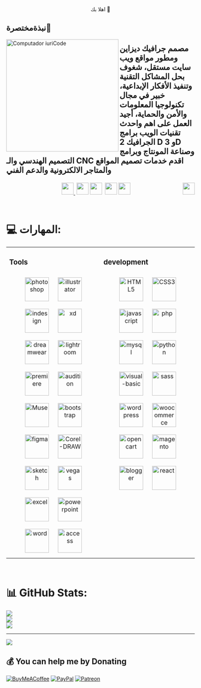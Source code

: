 <p align="center"> 
اهلا بك 👋

<h2>
  نبذةمختصرة💫 
  </h2>

<img src="https://raw.githubusercontent.com/MicaelliMedeiros/micaellimedeiros/master/image/computer-illustration.png" min-width="300px" max-width="300px" width="300px" align="left" alt="Computador iuriCode">

  <p align="right"> 
  <h2>
<p>مصمم جرافيك ديزاين ومطور مواقع ويب سايت مستقل، شغوف بحل المشاكل التقنية وتنفيذ الأفكار الإبداعية، خبير في مجال تكنولوجيا المعلومات والأمن والحماية، أجيد العمل على اهم واحدث تقنيات الويب برامج الجرافيك 2 D و 3D وصناعة المونتاج وبرامج التصميم الهندسي والـ CNC اقدم خدمات تصميم المواقع والمتاجر الالكترونية والدعم الفني</p>
<p></p>
<p></p>  
   </h2>
 


<p align="right"> 
  
  <div align="right">  
<p style="text-align: center;"><a href="https://www.facebook.com/Karrar3AlSaidi"><img src="https://i.imgur.com/avPgFRf.png" alt="" style="float: right;" /></a>&nbsp;<a href="https://twitter.com/karar3lsaidi"><img src="https://i.postimg.cc/x8h2XG1Z/twitter-1.png" alt="" /></a>&nbsp;<a href="https://www.instagram.com/karar3lsaidi"><img src="https://i.postimg.cc/ZqSJPLxt/instagram.png" alt="" /></a>&nbsp;<a href="https://www.linkedin.com/in/karar3lsaidi"><img src="https://i.postimg.cc/HsrWTnkK/linkedin.png" width="32" height="32" alt="" /></a><a href="https://www.behance.net/karar3lsaidi">&nbsp;</a><img src="https://i.postimg.cc/5ySCQbhN/pinterest.png" alt="" style="float: right;" />&nbsp;<a href="https://www.behance.net/karar3lsaidi"><img src="https://i.postimg.cc/YCgpmPgz/behance.png" alt="" width="32" height="32" /></a>&nbsp;<a href="https://karar3lsaidi.tumblr.com/"><img src="https://i.postimg.cc/rsKTyZMW/tumblr.png" width="32" height="32" alt="" /></a>&nbsp;<a href="https://t.me/s/k3saidi"><img src="https://i.postimg.cc/ZRfZSzt4/telegram.png" alt="" /></a>&nbsp;<a href="https://medium.com/@karar3lsaidi"><img src="https://i.postimg.cc/B6ZskQzm/medium.png" width="32" height="32" alt="" /></a>&nbsp;<a href="https://api.whatsapp.com/send/?phone=9647827306098&amp;text&amp;app_absent=0"><img src="https://i.postimg.cc/DfMFphPc/whatsapp.png" width="32" height="32" alt="" /></a>&nbsp;<a href="https://alsa3idi.blogspot.com/"><img src="https://i.postimg.cc/15bmXSgz/blogger.png" width="32" height="32" alt="" style="float: right;" /></a></p>

</div>  

<br/>  




# 💻 المهارات:
<table><tr><td valign="top" width="50%">


### Tools   
<div align="center">  
<img style="margin: 10px" src="https://i.postimg.cc/Kc1kbnvt/photoshop.png" alt="photoshop" height="64" />  
<img style="margin: 10px" src="https://i.postimg.cc/bJJPQHFg/Illustrator.png" alt="illustrator" height="64" />  
<img style="margin: 10px" src="https://i.postimg.cc/W1Gsj4kG/indesign.png" alt="indesign" height="64" />  
<img style="margin: 10px" src="https://i.postimg.cc/4NtY7scd/xd.png" alt="xd" height="64" />  
<img style="margin: 10px" src="https://i.postimg.cc/Vv0chsw-b/Dreamweaver.png" alt="dreamwear" height="64" />  
<img style="margin: 10px" src="https://i.postimg.cc/LXbpvYcp/Lightroom.png" alt="lightroom" height="64" />  
<img style="margin: 10px" src="https://i.postimg.cc/KcCK8RRw/Premiere.png" alt="premiere" height="64" />  
<img style="margin: 10px" src="https://i.postimg.cc/F1tQXtFC/Audition.png" alt="audition" height="64" /> 
<img style="margin: 10px" src="https://i.postimg.cc/SxFmw9JQ/Muse.png" alt="Muse" height="64" /> 
<img style="margin: 10px" src="https://i.postimg.cc/8CMqcxFQ/bootstrap.png" alt="bootstrap" height="64" />  
<img style="margin: 10px" src="https://i.postimg.cc/kg7YJDQC/figma.png" alt="figma" height="64" />  
<img style="margin: 10px" src="https://i.postimg.cc/HWPSsDDj/Corel-DRAW.png" alt="Corel-DRAW" height="64" />  
<img style="margin: 10px" src="https://i.postimg.cc/pryqYk82/sketch.png" alt="sketch" height="64" />  
<img style="margin: 10px" src="https://i.postimg.cc/2600Zg1c/sony-vegas.png" alt="vegas" height="64" />  
<img style="margin: 10px" src="https://i.postimg.cc/59qv9DHL/excel.png" alt="excel" height="64" />  
<img style="margin: 10px" src="https://i.postimg.cc/nc3DB7GL/power-point.png" alt="powerpoint" height="64" />  
<img style="margin: 10px" src="https://i.postimg.cc/YCjm39dz/word.png" alt="word" height="64" />  
<img style="margin: 10px" src="https://i.postimg.cc/br8tH95Z/access.png" alt="access" height="64" />  

</div>
  

</td><td valign="top" width="50%">



### development  
<div align="center">  
<img style="margin: 10px" src="https://i.postimg.cc/Y9hGHNnP/html-5-1.png" alt="HTML5" height="64" />  
<img style="margin: 10px" src="https://i.postimg.cc/k4zVXVLg/css.png" alt="CSS3" height="64" />  
<img style="margin: 10px" src="https://i.postimg.cc/PrGLgwm6/javascript.png" alt="javascript" height="64" />  
<img style="margin: 10px" src="https://i.postimg.cc/1zz4GcQz/php.png" alt="php" height="64" />  
<img style="margin: 10px" src="https://i.postimg.cc/59QYK3FY/mysql.png" alt="mysql" height="64" />  
<img style="margin: 10px" src="https://i.postimg.cc/G282NL9w/python.png" alt="python" height="64" />  
<img style="margin: 10px" src="https://i.postimg.cc/VkfNwB5F/visual-basic.png" alt="visual-basic" height="64" />  
<img style="margin: 10px" src="https://i.postimg.cc/65N3jNXg/sass-1.png" alt="sass" height="64" />  
<img style="margin: 10px" src="https://i.postimg.cc/Mp9ppMQJ/wordpress.png" alt="wordpress" height="64" /> 
<img style="margin: 10px" src="https://i.postimg.cc/X7cvtDNJ/woocommerce.png" alt="woocommerce" height="64" />  
<img style="margin: 10px" src="https://i.postimg.cc/Gmd42ngG/opencart.png" alt="opencart" height="64" />  
<img style="margin: 10px" src="https://i.postimg.cc/HLScRv25/magento.png" alt="magento" height="64" />  
<img style="margin: 10px" src="https://i.postimg.cc/HLW8S1Qd/blogger-1.png" alt="blogger" height="64" />  
<img style="margin: 10px" src="https://i.postimg.cc/SsBsbBzX/react.png" alt="react" height="64" />  

</div>

</td></tr></table>  

<br/>  


</div>





# 📊 GitHub Stats:
![](https://github-readme-stats.vercel.app/api?username=karar3lsaidi&theme=dark&hide_border=true&include_all_commits=true&count_private=false)<br/>
![](https://github-readme-streak-stats.herokuapp.com/?user=karar3lsaidi&theme=dark&hide_border=true)<br/>
![](https://github-readme-stats.vercel.app/api/top-langs/?username=karar3lsaidi&theme=dark&hide_border=true&include_all_commits=true&count_private=false&layout=compact)

---
[![](https://visitcount.itsvg.in/api?id=karar3lsaidi&icon=0&color=0)](https://visitcount.itsvg.in)

  ## 💰 You can help me by Donating
  [![BuyMeACoffee](https://img.shields.io/badge/Buy%20Me%20a%20Coffee-ffdd00?style=for-the-badge&logo=buy-me-a-coffee&logoColor=black)](https://buymeacoffee.com/karar3lsaidi) [![PayPal](https://img.shields.io/badge/PayPal-00457C?style=for-the-badge&logo=paypal&logoColor=white)](https://paypal.me/karar3lsaidi) [![Patreon](https://img.shields.io/badge/Patreon-F96854?style=for-the-badge&logo=patreon&logoColor=white)](https://patreon.com/karar3lsaidi) 

  <!-- Proudly created with GPRM ( https://gprm.itsvg.in ) -->
  
  
  
  
  

<br/>  


</div>
  


</td></tr></table>  

<br/>  



